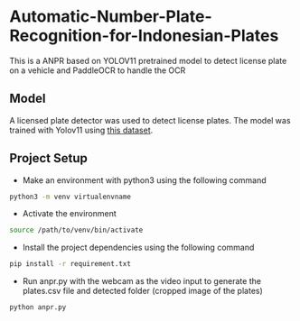 # Automatic-Number-Plate-Recognition-for-Indonesian-Plates

This is a ANPR based on YOLOV11 pretrained model to detect license plate on a vehicle and PaddleOCR to handle the OCR

## Model

A licensed plate detector was used to detect license plates. The model was trained with Yolov11 using [this dataset](https://universe.roboflow.com/roboflow-universe-projects/license-plate-recognition-rxg4e/dataset/4). 

## Project Setup

* Make an environment with python3 using the following command 
``` bash
python3 -m venv virtualenvname
```
* Activate the environment
``` bash
source /path/to/venv/bin/activate
``` 

* Install the project dependencies using the following command 
```bash
pip install -r requirement.txt
```
* Run anpr.py with the webcam as the video input to generate the plates.csv file and detected folder (cropped image of the plates)
``` python
python anpr.py
```
